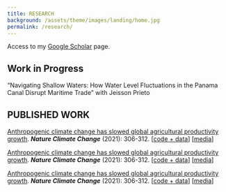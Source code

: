 ```yaml
---
title: RESEARCH
background: /assets/theme/images/landing/home.jpg
permalink: /research/
---
```


Access to my [Google Scholar](https://scholar.google.com/citations?user=kEZ0ezkAAAAJ) page.

## Work in Progress
“Navigating Shallow Waters: How Water Level Fluctuations in the Panama Canal Disrupt Maritime Trade” with Jeisson Prieto


## PUBLISHED WORK
 <a href="https://www.nature.com/articles/s41558-021-01000-1" target="_blank">Anthropogenic climate change has slowed global agricultural productivity growth</a>. **_Nature Climate Change_**  (2021): 306-312. [[code + data]()] [[media]()]

  <a href="https://www.nature.com/articles/s41558-021-01000-1" target="_blank">Anthropogenic climate change has slowed global agricultural productivity growth</a>. **_Nature Climate Change_**  (2021): 306-312. [[code + data]()] [[media]()]

   <a href="https://www.nature.com/articles/s41558-021-01000-1" target="_blank">Anthropogenic climate change has slowed global agricultural productivity growth</a>. **_Nature Climate Change_**  (2021): 306-312. [[code + data]()] [[media]()]